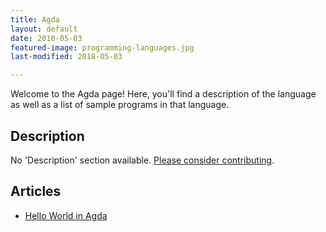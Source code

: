 ```yaml
---
title: Agda
layout: default
date: 2018-05-03
featured-image: programming-languages.jpg
last-modified: 2018-05-03

---
```


Welcome to the Agda page! Here, you'll find a description of the language as well as a list of sample programs in that language.

## Description

No 'Description' section available. [Please consider contributing](https://github.com/TheRenegadeCoder/sample-programs-website).

## Articles

- [Hello World in Agda](https://rzuckerm.github.io/sample-programs-website-copy/projects/hello-world/agda)